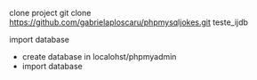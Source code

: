 clone project
git clone https://github.com/gabrielaploscaru/phpmysqljokes.git teste_ijdb

import database
  - create database in localohst/phpmyadmin
  - import database 


